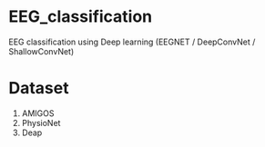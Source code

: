 # EEG_classification
EEG classification using Deep learning (EEGNET / DeepConvNet / ShallowConvNet)

# Dataset
1) AMIGOS
2) PhysioNet
3) Deap
